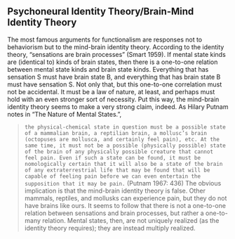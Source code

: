## Psychoneural Identity Theory/Brain-Mind Identity Theory
The most famous arguments for functionalism are responses not to behaviorism but to the mind-brain identity theory. According to the identity theory, “sensations are brain processes” (Smart 1959). If mental state kinds are (identical to) kinds of brain states, then there is a one-to-one relation between mental state kinds and brain state kinds. Everything that has sensation S must have brain state B, and everything that has brain state B must have sensation S. Not only that, but this one-to-one correlation must not be accidental. It must be a law of nature, at least, and perhaps must hold with an even stronger sort of necessity. Put this way, the mind-brain identity theory seems to make a very strong claim, indeed. As Hilary Putnam notes in “The Nature of Mental States.”,

> `the physical-chemical state in question must be a possible state of a mammalian brain, a reptilian brain, a mollusc’s brain (octopuses are mollusca, and certainly feel pain), etc. At the same time, it must not be a possible (physically possible) state of the brain of any physically possible creature that cannot feel pain. Even if such a state can be found, it must be nomologically certain that it will also be a state of the brain of any extraterrestrial life that may be found that will be capable of feeling pain before we can even entertain the supposition that it may be pain.` (Putnam 1967: 436)
The obvious implication is that the mind-brain identity theory is false. Other mammals, reptiles, and mollusks can experience pain, but they do not have brains like ours. It seems to follow that there is not a one-to-one relation between sensations and brain processes, but rather a one-to-many relation. Mental states, then, are not uniquely realized (as the identity theory requires); they are instead multiply realized.